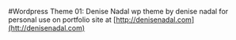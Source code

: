 #Wordpress Theme 01: Denise Nadal
wp theme by denise nadal for personal use on portfolio site at [http://denisenadal.com](htt://denisenadal.com)
